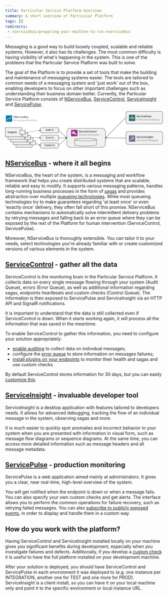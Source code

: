 ```yaml
---
title: Particular Service Platform Overview
summary: A short overview of Particular Platform
tags: []
redirects:
 - nservicebus/preparing-your-machine-to-run-nservicebus
---
```


Messaging is a good way to build loosely coupled, scalable and reliable systems. However, it also has its challenges. The most common difficulty is having visibility of what's happening in the system. This is one of the problems that the Particular Service Platform was built to solve.

The goal of the Platform is to provide a set of tools that make the building and maintenance of messaging systems easier. The tools are tailored to common needs of a messaging system and 'just work' out of the box, enabling developers to focus on other important challenges such as understanding their business domain better. Currently, the Particular Service Platform consists of [NServiceBus](/nservicebus), [ServiceControl](/servicecontrol), [ServiceInsight](/serviceinsight) and [ServicePulse](/servicepulse).

![Particular Service Platform architecture](architecture-overview.png)


## [NServiceBus](/nservicebus) - where it all begins

NServiceBus, the heart of the system, is a messaging and workflow framework that helps you create distributed systems that are scalable, reliable and easy to modify. It supports various messaging patterns, handles long-running business processes in the form of [sagas](/nservicebus/sagas) and provides abstraction over multiple [queueing technologies](/nservicebus/transports/). While most queueing technologies try to make guarantees regarding 'at least once' or even 'exactly once' delivery, they often fall short of this promise. NServiceBus contains mechanisms to automatically solve intermittent delivery problems by retrying messages and falling back to an error queue where they can be exposed by the rest of the Platform for human intervention (ServiceControl, ServicePulse).

Moreover, NServiceBus is thoroughly extensible. You can tailor it to your needs, select technologies you're already familiar with or create customized versions of various elements in the system. 


## [ServiceControl](/servicecontrol) - gather all the data

ServiceControl is the monitoring brain in the Particular Service Platform. It collects data on every single message flowing through your system (Audit Queue), errors (Error Queue), as well as additional information regarding sagas, endpoints heartbeats and custom checks (Control Queue). The information is then exposed to ServicePulse and ServiceInsight via an HTTP API and SignalR notifications.

It is important to understand that the data is still collected even if ServiceControl is down. When it starts working again, it will process all the information that was saved in the meantime.

To enable ServiceControl to gather this information, you need to configure your solution appropriately:

* [enable auditing](/nservicebus/operations/auditing.md) to collect data on individual messages;
* configure the [error queue](/nservicebus/errors) to store information on messages failures;
* [install plugins on your endpoints](/servicecontrol/plugins/) to monitor their health and sagas and use custom checks.

By default ServiceControl stores information for 30 days, but you can easily [customize this](/servicecontrol/creating-config-file.md).


## [ServiceInsight](/serviceinsight) - invaluable developer tool

ServiceInsight is a desktop application with features tailored to developers needs. It allows for advanced debugging, tracking the flow of an individual message in the system, observing sagas and more.

It is much easier to quickly spot anomalies and incorrect behavior in your system when you are presented with information in visual form, such as message flow diagrams or sequence diagrams. At the same time, you can access more detailed information such as message headers and all message metadata. 


## [ServicePulse](/servicepulse) - production monitoring

ServicePulse is a web application aimed mainly at administrators. It gives you a clear, near real-time, high-level overview of the system. 

You will get notified when the endpoint is down or when a message fails. You can also specify your own custom checks and get alerts. The interface allows you to perform the common operations for failure recovery, such as retrying failed messages. You can also [subscribe to publicly exposed events](/servicecontrol/contracts.md), in order to display and handle them in a custom way.


## How do you work with the platform?

Having ServiceControl and ServiceInsight installed locally on your machine gives you significant benefits during development, especially when you investigate failures and defects. Additionally, if you develop a [custom check](/servicecontrol/plugins/custom-checks.md) it is useful to have the full platform installed on your development machine.

After your solution is deployed, you should have ServiceControl and ServicePulse in each environment it was deployed to (e.g. one instance per INTEGRATION, another one for TEST and one more for PROD). ServiceInsight is a client install, so you can have it on your local machine only and point it to the specific environment or local instance URL.
